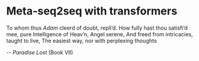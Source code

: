 # Meta-seq2seq with transformers

To whom thus *Adam* cleerd of doubt, repli’d.
How fully hast thou satisfi’d mee, pure
Intelligence of Heav’n, Angel serene,
And freed from intricacies, taught to live,
The easiest way, nor with perplexing thoughts

-- *Paradise Lost* (Book VII)
